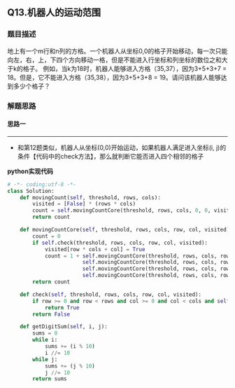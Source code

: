 ## Q13.机器人的运动范围
### 题目描述
地上有一个m行和n列的方格。一个机器人从坐标0,0的格子开始移动，每一次只能向左，右，上，下四个方向移动一格，但是不能进入行坐标和列坐标的数位之和大于k的格子。 例如，当k为18时，机器人能够进入方格（35,37），因为3+5+3+7 = 18。但是，它不能进入方格（35,38），因为3+5+3+8 = 19。请问该机器人能够达到多少个格子？
### 解题思路
#### 思路一
****
- 和第12题类似，机器人从坐标(0,0)开始运动，如果机器人满足进入坐标(i, j)的条件【代码中的check方法】，那么就判断它能否进入四个相邻的格子

**python实现代码**
```python
# -*- coding:utf-8 -*-
class Solution:
    def movingCount(self, threshold, rows, cols):
        visited = [False] * (rows * cols)
        count = self.movingCountCore(threshold, rows, cols, 0, 0, visited)
        return count

    def movingCountCore(self, threshold, rows, cols, row, col, visited):
        count = 0
        if self.check(threshold, rows, cols, row, col, visited):
            visited[row * cols + col] = True
            count = 1 + self.movingCountCore(threshold, rows, cols, row-1, col, visited) + \
                        self.movingCountCore(threshold, rows, cols, row+1, col, visited) + \
                        self.movingCountCore(threshold, rows, cols, row, col-1, visited) + \
                        self.movingCountCore(threshold, rows, cols, row, col+1, visited)
        return count

    def check(self, threshold, rows, cols, row, col, visited):
        if row >= 0 and row < rows and col >= 0 and col < cols and self.getDigitSum(row, col) <= threshold and not visited[row * cols + col]:
            return True
        return False

    def getDigitSum(self, i, j):
        sums = 0
        while i:
            sums += (i % 10)
            i //= 10
        while j:
            sums += (j % 10)
            j //= 10
        return sums
```


